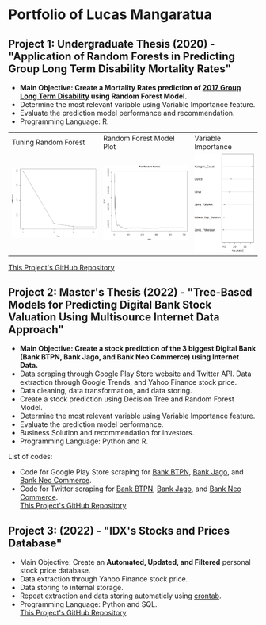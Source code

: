 # Portfolio of Lucas Mangaratua

## Project 1: Undergraduate Thesis (2020) - "Application of Random Forests in Predicting Group Long Term Disability Mortality Rates"
* **Main Objective: Create a Mortality Rates prediction of [2017 Group Long Term Disability](https://www.soa.org/resources/experience-studies/2017/2017-gltd-recovery-mortality-tree/) using Random Forest Model.**
* Determine the most relevant variable using Variable Importance feature.
* Evaluate the prediction model performance and recommendation.
* Programming Language: R.  
<table>
  <tr>
    <td>Tuning Random Forest</td>
     <td>Random Forest Model Plot</td>
     <td>Variable Importance</td>
  </tr>
  <tr>
    <td><img src="https://github.com/lucasmangaratua/Portfolio_Lucas/blob/main/Mortality_Rates_pred/Images/tuning_mtry.png" width="100%"></td>
    <td><img src="https://github.com/lucasmangaratua/Portfolio_Lucas/blob/main/Mortality_Rates_pred/Images/randomforest.png" width="100%"></td>
    <td><img src="https://github.com/lucasmangaratua/Portfolio_Lucas/blob/main/Mortality_Rates_pred/Images/var_imp.png" width="100%"></td>
  </tr>
 </table>  
 
 [This Project's GitHub Repository](https://github.com/lucasmangaratua/Portfolio_Lucas/tree/main/Mortality_Rates_pred)  
   
   
## Project 2: Master's Thesis (2022) - "Tree-Based Models for Predicting Digital Bank Stock Valuation Using Multisource Internet Data Approach"
* **Main Objective: Create a stock prediction of the 3 biggest Digital Bank (Bank BTPN, Bank Jago, and Bank Neo Commerce) using Internet Data.**
* Data scraping through Google Play Store website and Twitter API. Data extraction through Google Trends, and Yahoo Finance stock price.
* Data cleaning, data transformation, and data storing.
* Create a stock prediction using Decision Tree and Random Forest Model.
* Determine the most relevant variable using Variable Importance feature.
* Evaluate the prediction model performance.
* Business Solution and recommendation for investors.
* Programming Language: Python and R.  
  
  
List of codes:
* Code for Google Play Store scraping for [Bank BTPN](), [Bank Jago](), and [Bank Neo Commerce]().  
* Code for Twitter scraping for [Bank BTPN](), [Bank Jago](), and [Bank Neo Commerce]().  
[This Project's GitHub Repository](https://github.com/lucasmangaratua/Portfolio_Lucas/tree/main/Bank_Stock_pred)  
  
  
## Project 3: (2022) - "IDX's Stocks and Prices Database"
* Main Objective: Create an **Automated, Updated, and Filtered** personal stock price database.
* Data extraction through Yahoo Finance stock price.
* Data storing to internal storage.
* Repeat extraction and data storing automaticly using [crontab](https://crontab.guru).
* Programming Language: Python and SQL.  
[This Project's GitHub Repository](https://github.com/lucasmangaratua/Portfolio_Lucas/tree/main/IDX_database)
